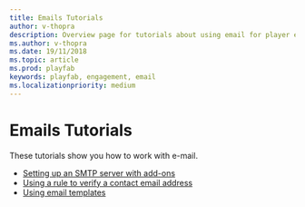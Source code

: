```yaml
---
title: Emails Tutorials
author: v-thopra
description: Overview page for tutorials about using email for player engagement in PlayFab.
ms.author: v-thopra
ms.date: 19/11/2018
ms.topic: article
ms.prod: playfab
keywords: playfab, engagement, email
ms.localizationpriority: medium
---
```


# Emails Tutorials

These tutorials show you how to work with e-mail.

- [Setting up an SMTP server with add-ons](setting-up-an-smtp-server-with-add-ons.md)
- [Using a rule to verify a contact email address](using-a-rule-to-verify-a-contact-email-address.md)
- [Using email templates](using-email-templates-to-send-an-account-recovery-email.md)